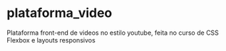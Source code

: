 # plataforma_video
Plataforma front-end de videos no estilo youtube, feita no curso de CSS Flexbox e layouts responsivos
